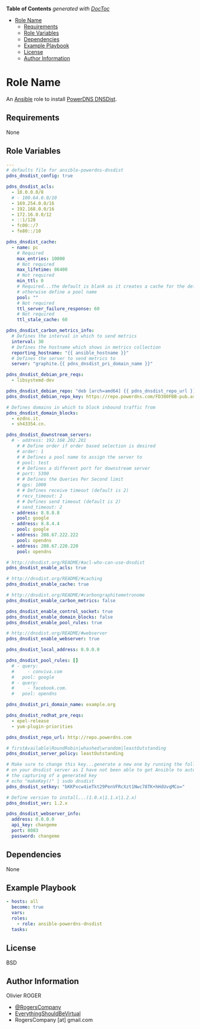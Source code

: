 <!-- START doctoc generated TOC please keep comment here to allow auto update -->
<!-- DON'T EDIT THIS SECTION, INSTEAD RE-RUN doctoc TO UPDATE -->
**Table of Contents**  *generated with [DocToc](https://github.com/thlorenz/doctoc)*

- [Role Name](#role-name)
  - [Requirements](#requirements)
  - [Role Variables](#role-variables)
  - [Dependencies](#dependencies)
  - [Example Playbook](#example-playbook)
  - [License](#license)
  - [Author Information](#author-information)

<!-- END doctoc generated TOC please keep comment here to allow auto update -->

# Role Name

An [Ansible](https://www.ansible.com) role to install [PowerDNS DNSDist](http://dnsdist.org/).

## Requirements

None

## Role Variables

```yaml
---
# defaults file for ansible-powerdns-dnsdist
pdns_dnsdist_config: true

pdns_dnsdist_acls:
  - 10.0.0.0/8
  # - 100.64.0.0/10
  - 169.254.0.0/16
  - 192.168.0.0/16
  - 172.16.0.0/12
  - ::1/128
  - fc00::/7
  - fe80::/10

pdns_dnsdist_cache:
  - name: pc
    # Required
    max_entries: 10000
    # Not required
    max_lifetime: 86400
    # Not required
    min_ttl: 0
    # Required...the default is blank as it creates a cache for the default pool
    # otherwise define a pool name
    pool: ""
    # Not required
    ttl_server_failure_response: 60
    # Not required
    ttl_stale_cache: 60

pdns_dnsdist_carbon_metrics_info:
  # Defines the interval in which to send metrics
  interval: 30
  # Defines the hostname which shows in metrics collection
  reporting_hostname: "{{ ansible_hostname }}"
  # Defines the server to send metrics to
  server: "graphite.{{ pdns_dnsdist_pri_domain_name }}"

pdns_dnsdist_debian_pre_reqs:
  - libsystemd-dev

pdns_dnsdist_debian_repo: "deb [arch=amd64] {{ pdns_dnsdist_repo_url }}/{{ ansible_distribution|lower }} {{ ansible_distribution_release|lower }}"
pdns_dnsdist_debian_repo_key: https://repo.powerdns.com/FD380FBB-pub.asc

# Defines domains in which to block inbound traffic from
pdns_dnsdist_domain_blocks:
  - ezdns.it.
  - sh43354.cn.

pdns_dnsdist_downstream_servers:
  # - address: 192.168.202.201
    # # Define order if order based selection is desired
    # order: 1
    # # Defines a pool name to assign the server to
    # pool: test
    # # Defines a different port for downstream server
    # port: 5300
    # # Defines the Queries Per Second limit
    # qps: 1000
    # # Defines receive timeout (default is 2)
    # recv_timeout: 2
    # # Defines send timeout (default is 2)
    # send_timeout: 2
  - address: 8.8.8.8
    pool: google
  - address: 8.8.4.4
    pool: google
  - address: 208.67.222.222
    pool: opendns
  - address: 208.67.220.220
    pool: opendns

# http://dnsdist.org/README/#acl-who-can-use-dnsdist
pdns_dnsdist_enable_acls: true

# http://dnsdist.org/README/#caching
pdns_dnsdist_enable_cache: true

# http://dnsdist.org/README/#carbongraphitemetronome
pdns_dnsdist_enable_carbon_metrics: false

pdns_dnsdist_enable_control_socket: true
pdns_dnsdist_enable_domain_blocks: false
pdns_dnsdist_enable_pool_rules: true

# http://dnsdist.org/README/#webserver
pdns_dnsdist_enable_webserver: true

pdns_dnsdist_local_address: 0.0.0.0

pdns_dnsdist_pool_rules: []
  # - query:
  #     - conviva.com
  #   pool: google
  # - query:
  #     - facebook.com.
  #   pool: opendns

pdns_dnsdist_pri_domain_name: example.org

pdns_dnsdist_redhat_pre_reqs:
  - epel-release
  - yum-plugin-priorities

pdns_dnsdist_repo_url: http://repo.powerdns.com

# firstAvailable|RoundRobin|whashed|wrandom|leastOutstanding
pdns_dnsdist_server_policy: leastOutstanding

# Make sure to change this key...generate a new one by running the following
# on your dnsdist server as I have not been able to get Ansible to automate
# the capturing of a generated key
# echo "makeKey()" | sudo dnsdist
pdns_dnsdist_setkey: "bKKPxcw4ieTkt29PenVFRcXzt1Nwc78TK+hHdUvqMCo="

# Define version to install...(1.0.x|1.1.x|1.2.x)
pdns_dnsdist_ver: 1.2.x

pdns_dnsdist_webserver_info:
  address: 0.0.0.0
  api_key: changeme
  port: 8083
  password: changeme
```

## Dependencies

None

## Example Playbook

```yaml
- hosts: all
  become: true
  vars:
  roles:
    - role: ansible-powerdns-dnsdist
  tasks:
```

## License

BSD

## Author Information

Olivier ROGER

-   [@RogersCompany](https://www.twitter.com/RogersCompany)
-   [EverythingShouldBeVirtual](http://everythingshouldbevirtual.com)
-   RogersCompany [at] gmail.com

